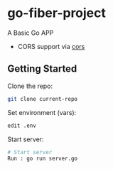# go-fiber-project
A Basic Go APP

- CORS support via [cors](https://github.com/go-fiber/cors)

## Getting Started

Clone the repo:
```sh
git clone current-repo
```
Set environment (vars):
```sh
edit .env
```

Start server:
```sh
# Start server
Run : go run server.go
```